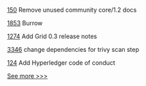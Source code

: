 
[150](https://github.com/hyperledger/sawtooth-docs/pull/150) Remove unused community core/1.2 docs

[1853](https://github.com/hyperledger/iroha/pull/1853) Burrow

[1274](https://github.com/hyperledger/grid/pull/1274) Add Grid 0.3 release notes

[3346](https://github.com/hyperledger/besu/pull/3346) change dependencies for trivy scan step

[124](https://github.com/hyperledger/sawtooth-seth/pull/124) Add Hyperledger code of conduct


[See more >>>](https://start-here.hyperledger.org/pull-requests)
